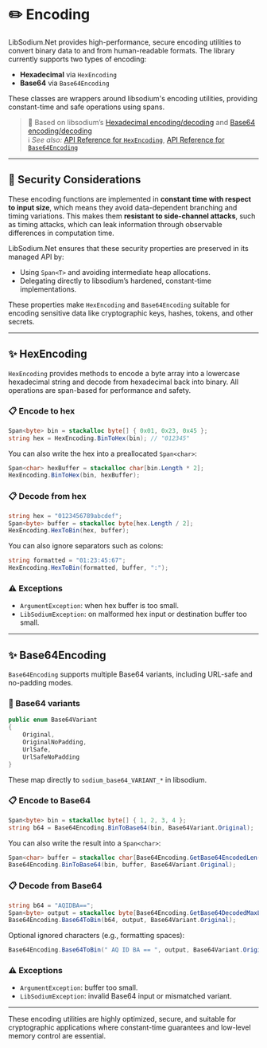 # ✏️ Encoding

LibSodium.Net provides high-performance, secure encoding utilities to convert binary data to and from human-readable formats. The library currently supports two types of encoding:

- **Hexadecimal** via `HexEncoding`
- **Base64** via `Base64Encoding`

These classes are wrappers around libsodium's encoding utilities, providing constant-time and safe operations using spans.

> 🧂 Based on libsodium’s [Hexadecimal encoding/decoding](https://doc.libsodium.org/helpers#hexadecimal-encoding-decoding) and [Base64 encoding/decoding](https://doc.libsodium.org/helpers#base64-encoding-decoding)<br/>
> ℹ️ *See also:* [API Reference for `HexEncoding`](../api/LibSodium.HexEncoding.yml), [API Reference for `Base64Encoding`](../api/LibSodium.Base64Encoding.yml)

---

## 🔐 Security Considerations

These encoding functions are implemented in **constant time with respect to input size**, which means they avoid data-dependent branching and timing variations. This makes them **resistant to side-channel attacks**, such as timing attacks, which can leak information through observable differences in computation time.

LibSodium.Net ensures that these security properties are preserved in its managed API by:

- Using `Span<T>` and avoiding intermediate heap allocations.
- Delegating directly to libsodium’s hardened, constant-time implementations.

These properties make `HexEncoding` and `Base64Encoding` suitable for encoding sensitive data like cryptographic keys, hashes, tokens, and other secrets.

---

## ✨ HexEncoding

`HexEncoding` provides methods to encode a byte array into a lowercase hexadecimal string and decode from hexadecimal back into binary. All operations are span-based for performance and safety.

### 📋 Encode to hex

```csharp
Span<byte> bin = stackalloc byte[] { 0x01, 0x23, 0x45 };
string hex = HexEncoding.BinToHex(bin); // "012345"
```

You can also write the hex into a preallocated `Span<char>`:

```csharp
Span<char> hexBuffer = stackalloc char[bin.Length * 2];
HexEncoding.BinToHex(bin, hexBuffer);
```

### 📋 Decode from hex

```csharp
string hex = "0123456789abcdef";
Span<byte> buffer = stackalloc byte[hex.Length / 2];
HexEncoding.HexToBin(hex, buffer);
```

You can also ignore separators such as colons:

```csharp
string formatted = "01:23:45:67";
HexEncoding.HexToBin(formatted, buffer, ":");
```

### ⚠️ Exceptions
- `ArgumentException`: when hex buffer is too small.
- `LibSodiumException`: on malformed hex input or destination buffer too small.

---

##  ✨ Base64Encoding

`Base64Encoding` supports multiple Base64 variants, including URL-safe and no-padding modes.

### 📘 Base64 variants

```csharp
public enum Base64Variant
{
    Original,
    OriginalNoPadding,
    UrlSafe,
    UrlSafeNoPadding
}
```

These map directly to `sodium_base64_VARIANT_*` in libsodium.

### 📋 Encode to Base64

```csharp
Span<byte> bin = stackalloc byte[] { 1, 2, 3, 4 };
string b64 = Base64Encoding.BinToBase64(bin, Base64Variant.Original);
```

You can also write the result into a `Span<char>`:

```csharp
Span<char> buffer = stackalloc char[Base64Encoding.GetBase64EncodedLen(bin.Length, Base64Variant.Original)];
Base64Encoding.BinToBase64(bin, buffer, Base64Variant.Original);
```

### 📋 Decode from Base64

```csharp
string b64 = "AQIDBA==";
Span<byte> output = stackalloc byte[Base64Encoding.GetBase64DecodedMaxLen(b64.Length)];
Base64Encoding.Base64ToBin(b64, output, Base64Variant.Original);
```

Optional ignored characters (e.g., formatting spaces):

```csharp
Base64Encoding.Base64ToBin(" AQ ID BA == ", output, Base64Variant.Original, " ");
```

### ⚠️ Exceptions
- `ArgumentException`: buffer too small.
- `LibSodiumException`: invalid Base64 input or mismatched variant.

---

These encoding utilities are highly optimized, secure, and suitable for cryptographic applications where constant-time guarantees and low-level memory control are essential.

